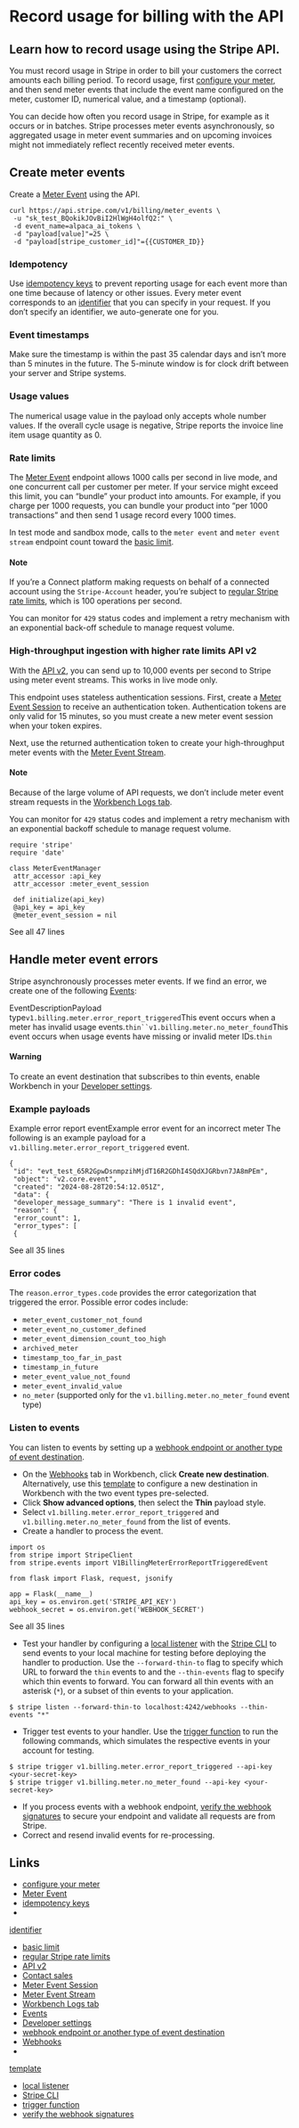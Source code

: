 # Record usage for billing with the API

## Learn how to record usage using the Stripe API.

You must record usage in Stripe in order to bill your customers the correct
amounts each billing period. To record usage, first [configure your
meter](https://docs.stripe.com/billing/subscriptions/usage-based/recording-usage#configure-meter),
and then send meter events that include the event name configured on the meter,
customer ID, numerical value, and a timestamp (optional).

You can decide how often you record usage in Stripe, for example as it occurs or
in batches. Stripe processes meter events asynchronously, so aggregated usage in
meter event summaries and on upcoming invoices might not immediately reflect
recently received meter events.

## Create meter events

Create a [Meter Event](https://docs.stripe.com/api/billing/meter-event/create)
using the API.

```
curl https://api.stripe.com/v1/billing/meter_events \
 -u "sk_test_BQokikJOvBiI2HlWgH4olfQ2:" \
 -d event_name=alpaca_ai_tokens \
 -d "payload[value]"=25 \
 -d "payload[stripe_customer_id]"={{CUSTOMER_ID}}
```

### Idempotency

Use [idempotency keys](https://docs.stripe.com/api/idempotent_requests) to
prevent reporting usage for each event more than one time because of latency or
other issues. Every meter event corresponds to an
[identifier](https://docs.stripe.com/api/billing/meter-event/create#create_billing_meter_event-identifier)
that you can specify in your request. If you don’t specify an identifier, we
auto-generate one for you.

### Event timestamps

Make sure the timestamp is within the past 35 calendar days and isn’t more than
5 minutes in the future. The 5-minute window is for clock drift between your
server and Stripe systems.

### Usage values

The numerical usage value in the payload only accepts whole number values. If
the overall cycle usage is negative, Stripe reports the invoice line item usage
quantity as 0.

### Rate limits

The [Meter Event](https://docs.stripe.com/api/billing/meter-event/create)
endpoint allows 1000 calls per second in live mode, and one concurrent call per
customer per meter. If your service might exceed this limit, you can “bundle”
your product into amounts. For example, if you charge per 1000 requests, you can
bundle your product into “per 1000 transactions” and then send 1 usage record
every 1000 times.

In test mode and sandbox mode, calls to the `meter event` and `meter event
stream` endpoint count toward the [basic
limit](https://docs.stripe.com/rate-limits#rate-limiter).

#### Note

If you’re a Connect platform making requests on behalf of a connected account
using the `Stripe-Account` header, you’re subject to [regular Stripe rate
limits](https://docs.stripe.com/rate-limits), which is 100 operations per
second.

You can monitor for `429` status codes and implement a retry mechanism with an
exponential back-off schedule to manage request volume.

### High-throughput ingestion with higher rate limits API v2

With the [API v2](https://docs.stripe.com/api-v2-overview), you can send up to
10,000 events per second to Stripe using meter event streams. This works in live
mode only.

This endpoint uses stateless authentication sessions. First, create a [Meter
Event
Session](https://docs.stripe.com/api/v2/billing/meter-event-stream/session/create)
to receive an authentication token. Authentication tokens are only valid for 15
minutes, so you must create a new meter event session when your token expires.

Next, use the returned authentication token to create your high-throughput meter
events with the [Meter Event
Stream](https://docs.stripe.com/api/v2/billing/meter-event-stream/create).

#### Note

Because of the large volume of API requests, we don’t include meter event stream
requests in the [Workbench Logs
tab](https://docs.stripe.com/workbench#request-logs).

You can monitor for `429` status codes and implement a retry mechanism with an
exponential backoff schedule to manage request volume.

```
require 'stripe'
require 'date'

class MeterEventManager
 attr_accessor :api_key
 attr_accessor :meter_event_session

 def initialize(api_key)
 @api_key = api_key
 @meter_event_session = nil
```

See all 47 lines
## Handle meter event errors

Stripe asynchronously processes meter events. If we find an error, we create one
of the following [Events](https://docs.stripe.com/api/events):

EventDescriptionPayload type`v1.billing.meter.error_report_triggered`This event
occurs when a meter has invalid usage
events.`thin``v1.billing.meter.no_meter_found`This event occurs when usage
events have missing or invalid meter IDs.`thin`
#### Warning

To create an event destination that subscribes to thin events, enable Workbench
in your [Developer settings](https://dashboard.stripe.com/settings/developers).

### Example payloads

Example error report eventExample error event for an incorrect meter
The following is an example payload for a
`v1.billing.meter.error_report_triggered` event.

```
{
 "id": "evt_test_65R2GpwDsnmpzihMjdT16R2GDhI4SQdXJGRbvn7JA8mPEm",
 "object": "v2.core.event",
 "created": "2024-08-28T20:54:12.051Z",
 "data": {
 "developer_message_summary": "There is 1 invalid event",
 "reason": {
 "error_count": 1,
 "error_types": [
 {
```

See all 35 lines
### Error codes

The `reason.error_types.code` provides the error categorization that triggered
the error. Possible error codes include:

- `meter_event_customer_not_found`
- `meter_event_no_customer_defined`
- `meter_event_dimension_count_too_high`
- `archived_meter`
- `timestamp_too_far_in_past`
- `timestamp_in_future`
- `meter_event_value_not_found`
- `meter_event_invalid_value`
- `no_meter` (supported only for the `v1.billing.meter.no_meter_found` event
type)

### Listen to events

You can listen to events by setting up a [webhook endpoint or another type of
event destination](https://docs.stripe.com/event-destinations).

- On the [Webhooks](https://dashboard.stripe.com/webhooks) tab in Workbench,
click **Create new destination**. Alternatively, use this
[template](https://dashboard.stripe.com/webhooks/create?payload_style=thin&events=v1.billing.meter.error_report_triggered%2Cv1.billing.meter.no_meter_found)
to configure a new destination in Workbench with the two event types
pre-selected.
- Click **Show advanced options**, then select the **Thin** payload style.
- Select `v1.billing.meter.error_report_triggered` and
`v1.billing.meter.no_meter_found` from the list of events.
- Create a handler to process the event.

```
import os
from stripe import StripeClient
from stripe.events import V1BillingMeterErrorReportTriggeredEvent

from flask import Flask, request, jsonify

app = Flask(__name__)
api_key = os.environ.get('STRIPE_API_KEY')
webhook_secret = os.environ.get('WEBHOOK_SECRET')

```

See all 35 lines
- Test your handler by configuring a [local
listener](https://docs.stripe.com/cli/listen) with the [Stripe
CLI](https://docs.stripe.com/stripe-cli) to send events to your local machine
for testing before deploying the handler to production. Use the
`--forward-thin-to` flag to specify which URL to forward the `thin` events to
and the `--thin-events` flag to specify which thin events to forward. You can
forward all thin events with an asterisk (`*`), or a subset of thin events to
your application.

```
$ stripe listen --forward-thin-to localhost:4242/webhooks --thin-events "*"

```
- Trigger test events to your handler. Use the [trigger
function](https://docs.stripe.com/cli/trigger) to run the following commands,
which simulates the respective events in your account for testing.

```
$ stripe trigger v1.billing.meter.error_report_triggered --api-key
<your-secret-key>
$ stripe trigger v1.billing.meter.no_meter_found --api-key <your-secret-key>

```
- If you process events with a webhook endpoint, [verify the webhook
signatures](https://docs.stripe.com/webhooks#verify-official-libraries) to
secure your endpoint and validate all requests are from Stripe.
- Correct and resend invalid events for re-processing.

## Links

- [configure your
meter](https://docs.stripe.com/billing/subscriptions/usage-based/recording-usage#configure-meter)
- [Meter Event](https://docs.stripe.com/api/billing/meter-event/create)
- [idempotency keys](https://docs.stripe.com/api/idempotent_requests)
-
[identifier](https://docs.stripe.com/api/billing/meter-event/create#create_billing_meter_event-identifier)
- [basic limit](https://docs.stripe.com/rate-limits#rate-limiter)
- [regular Stripe rate limits](https://docs.stripe.com/rate-limits)
- [API v2](https://docs.stripe.com/api-v2-overview)
- [Contact sales](https://stripe.com/contact/sales)
- [Meter Event
Session](https://docs.stripe.com/api/v2/billing/meter-event-stream/session/create)
- [Meter Event
Stream](https://docs.stripe.com/api/v2/billing/meter-event-stream/create)
- [Workbench Logs tab](https://docs.stripe.com/workbench#request-logs)
- [Events](https://docs.stripe.com/api/events)
- [Developer settings](https://dashboard.stripe.com/settings/developers)
- [webhook endpoint or another type of event
destination](https://docs.stripe.com/event-destinations)
- [Webhooks](https://dashboard.stripe.com/webhooks)
-
[template](https://dashboard.stripe.com/webhooks/create?payload_style=thin&events=v1.billing.meter.error_report_triggered%2Cv1.billing.meter.no_meter_found)
- [local listener](https://docs.stripe.com/cli/listen)
- [Stripe CLI](https://docs.stripe.com/stripe-cli)
- [trigger function](https://docs.stripe.com/cli/trigger)
- [verify the webhook
signatures](https://docs.stripe.com/webhooks#verify-official-libraries)